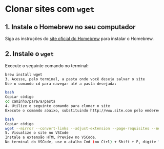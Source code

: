 # Clonar sites com `wget`

## 1. Instale o Homebrew no seu computador

Siga as instruções do [site oficial do Homebrew](https://brew.sh/) para instalar o Homebrew.

## 2. Instale o `wget`

Execute o seguinte comando no terminal:

```bash
brew install wget
3. Acesse, pelo terminal, a pasta onde você deseja salvar o site
Use o comando cd para navegar até a pasta desejada:

bash
Copiar código
cd caminho/para/a/pasta
4. Utilize o seguinte comando para clonar o site
Execute o comando abaixo, substituindo http://www.site.com pelo endereço do site que você deseja clonar:

bash
Copiar código
wget --mirror --convert-links --adjust-extension --page-requisites --no-parent http://www.site.com
5. Visualize o site no VSCode
Instale a extensão HTML Preview no VSCode.
No terminal do VSCode, use o atalho Cmd (ou Ctrl) + Shift + P, digite "HTML Preview" e selecione a extensão para visualizar o site clonado.
```
